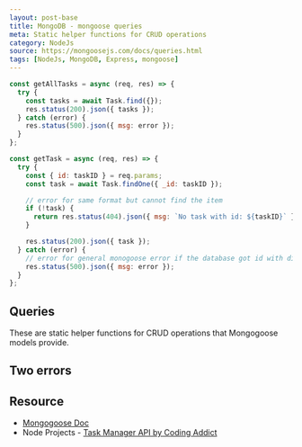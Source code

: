 ```yaml
---
layout: post-base
title: MongoDB - mongoose queries
meta: Static helper functions for CRUD operations
category: NodeJs
source: https://mongoosejs.com/docs/queries.html
tags: [NodeJs, MongoDB, Express, mongoose]
---
```


```js
const getAllTasks = async (req, res) => {
  try {
    const tasks = await Task.find({});
    res.status(200).json({ tasks });
  } catch (error) {
    res.status(500).json({ msg: error });
  }
};

const getTask = async (req, res) => {
  try {
    const { id: taskID } = req.params;
    const task = await Task.findOne({ _id: taskID });

    // error for same format but cannot find the item
    if (!task) {
      return res.status(404).json({ msg: `No task with id: ${taskID}` });
    }

    res.status(200).json({ task });
  } catch (error) {
    // error for general monogoose error if the database got id with different format
    res.status(500).json({ msg: error });
  }
};
```

## Queries

These are static helper functions for CRUD operations that Mongogoose models provide.

## Two errors

## Resource

- [Mongogoose Doc](https://mongoosejs.com/docs/queries.html)
- Node Projects - [Task Manager API by Coding Addict](https://www.youtube.com/watch?v=jIsj0upCBAM&list=PLnHJACx3NwAdl4yeJF6LzjDiLyW1yF9Ds&index=1)
